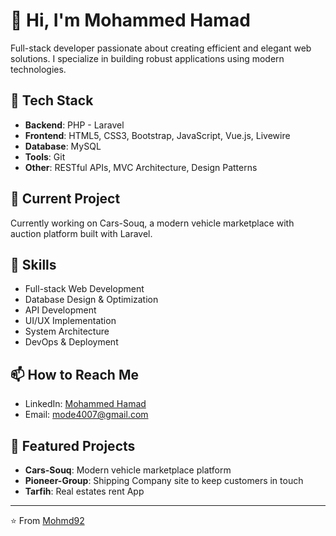# 👋 Hi, I'm Mohammed Hamad

Full-stack developer passionate about creating efficient and elegant web solutions. I specialize in building robust applications using modern technologies.

## 🚀 Tech Stack

- **Backend**: PHP - Laravel
- **Frontend**: HTML5, CSS3, Bootstrap, JavaScript, Vue.js, Livewire
- **Database**: MySQL
- **Tools**: Git
- **Other**: RESTful APIs, MVC Architecture, Design Patterns

## 🔭 Current Project

Currently working on Cars-Souq, a modern vehicle marketplace with auction platform built with Laravel.

## 💼 Skills

- Full-stack Web Development
- Database Design & Optimization
- API Development
- UI/UX Implementation
- System Architecture
- DevOps & Deployment

## 📫 How to Reach Me

- LinkedIn: [Mohammed Hamad](https://www.linkedin.com/in/mohammed-hamad-490649a8/)
- Email: mode4007@gmail.com

## 🌟 Featured Projects

- **Cars-Souq**: Modern vehicle marketplace platform
- **Pioneer-Group**: Shipping Company site to keep customers in touch
- **Tarfih**: Real estates rent App

---
⭐️ From [Mohmd92](https://github.com/Mohmd92)

<!--
**Mohmd92/Mohmd92** is a ✨ _special_ ✨ repository because its `README.md` (this file) appears on your GitHub profile.

Here are some ideas to get you started:

- 🔭 I’m currently working on ...
- 🌱 I’m currently learning ...
- 👯 I’m looking to collaborate on ...
- 🤔 I’m looking for help with ...
- 💬 Ask me about ...
- 📫 How to reach me: ...
- 😄 Pronouns: ...
- ⚡ Fun fact: ...
-->

